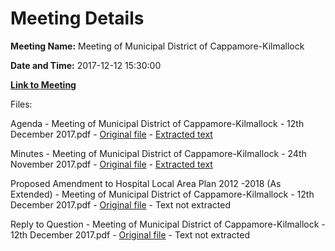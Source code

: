 # Meeting Details

**Meeting Name:** Meeting of Municipal District of Cappamore-Kilmallock

**Date and Time:** 2017-12-12 15:30:00

**[Link to Meeting](https://www.limerick.ie/council/whats-on/meeting-municipal-district-cappamore-kilmallock-2)**

Files: 

Agenda - Meeting of Municipal District of Cappamore-Kilmallock - 12th December 2017.pdf - [Original file](https://www.limerick.ie/sites/default/files/media/documents/2017-12/00%20Agenda%20Meeting%20MD%20Cappamore-Kilmallock%20121217.pdf) - [Extracted text](./Agenda%20-%20Meeting%20of%20Municipal%20District%20of%20Cappamore-Kilmallock%20-%2012th%20December%202017.md)

Minutes - Meeting of Municipal District of Cappamore-Kilmallock - 24th November 2017.pdf - [Original file](https://www.limerick.ie/sites/default/files/media/documents/2017-12/01%20Minutes%20Meeting%20Municipal%20District%20Cappamore-Kilmallock%20241117.pdf) - [Extracted text](./Minutes%20-%20Meeting%20of%20Municipal%20District%20of%20Cappamore-Kilmallock%20-%2024th%20November%202017.md)

Proposed Amendment to Hospital Local Area Plan 2012 -2018 (As Extended) - Meeting of Municipal District of Cappamore-Kilmallock - 12th December 2017.pdf - [Original file](https://www.limerick.ie/sites/default/files/media/documents/2017-12/03%20Proposed%20Amendment%20to%20Hospital%20Local%20Area%20Plan%202012%20-2018%20%28As%20Extended%29.pdf) - Text not extracted

Reply to Question - Meeting of Municipal District of Cappamore-Kilmallock - 12th December 2017.pdf - [Original file](https://www.limerick.ie/sites/default/files/media/documents/2017-12/Reply%20to%20Question%20-%20Councillor%20E.%20Ryan.pdf) - Text not extracted

